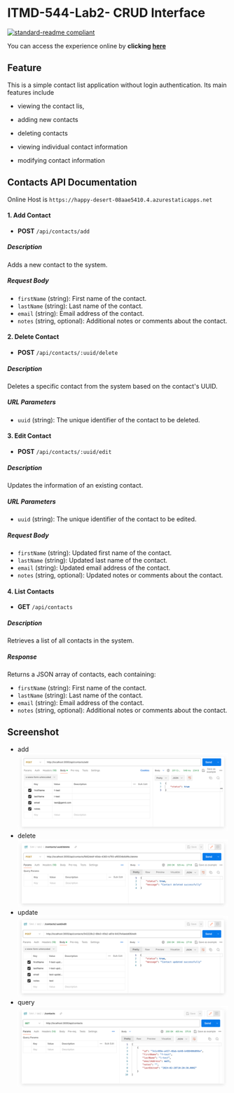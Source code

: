 # ITMD-544-Lab2- CRUD Interface

[![standard-readme compliant](https://img.shields.io/badge/readme%20style-standard-brightgreen.svg?style=flat-square)](https://github.com/RichardLitt/standard-readme)

You can access the experience online by **clicking [here](https://happy-desert-08aae5410.4.azurestaticapps.net/api/contacts)**

## Feature

This is a simple contact list application without login authentication. Its main features include

- viewing the contact lis,

- adding new contacts

- deleting contacts

- viewing individual contact information

- modifying contact information

## Contacts API Documentation

Online Host is `https://happy-desert-08aae5410.4.azurestaticapps.net`

#### 1. Add Contact

- **POST** `/api/contacts/add`

##### Description

Adds a new contact to the system.

##### Request Body

- `firstName` (string): First name of the contact.
- `lastName` (string): Last name of the contact.
- `email` (string): Email address of the contact.
- `notes` (string, optional): Additional notes or comments about the contact.

#### 2. Delete Contact

- **POST** `/api/contacts/:uuid/delete`

##### Description

Deletes a specific contact from the system based on the contact's UUID.

##### URL Parameters

- `uuid` (string): The unique identifier of the contact to be deleted.

#### 3. Edit Contact

- **POST** `/api/contacts/:uuid/edit`

##### Description

Updates the information of an existing contact.

##### URL Parameters

- `uuid` (string): The unique identifier of the contact to be edited.

##### Request Body

- `firstName` (string): Updated first name of the contact.
- `lastName` (string): Updated last name of the contact.
- `email` (string): Updated email address of the contact.
- `notes` (string, optional): Updated notes or comments about the contact.

#### 4. List Contacts

- **GET** `/api/contacts`

##### Description

Retrieves a list of all contacts in the system.

##### Response

Returns a JSON array of contacts, each containing:

- `firstName` (string): First name of the contact.
- `lastName` (string): Last name of the contact.
- `email` (string): Email address of the contact.
- `notes` (string, optional): Additional notes or comments about the contact.

## Screenshot

- add
  ![img.png](imgs/add.png)
- delete
  ![img_1.png](imgs/delete.png)
- update
  ![img_2.png](imgs/edit.png)
- query
  ![img_3.png](imgs/contacts.png)
